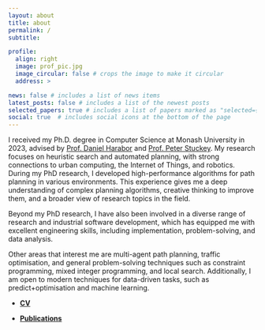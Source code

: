 ```yaml
---
layout: about
title: about
permalink: /
subtitle: 

profile:
  align: right
  image: prof_pic.jpg
  image_circular: false # crops the image to make it circular
  address: >

news: false # includes a list of news items
latest_posts: false # includes a list of the newest posts
selected_papers: true # includes a list of papers marked as "selected={true}"
social: true  # includes social icons at the bottom of the page
---
```


I received my Ph.D. degree in Computer Science at Monash University in 2023, advised by [Prof. Daniel Harabor](https://harabor.net/daniel/) and [Prof. Peter Stuckey](https://people.eng.unimelb.edu.au/pstuckey/).
My research focuses on heuristic search and automated planning, with strong connections to urban computing, the Internet of Things, and robotics. During my PhD research, I developed high-performance algorithms for path planning in various environments. This experience gives me a deep understanding of complex planning algorithms, creative thinking to improve them, and a broader view of research topics in the field.

Beyond my PhD research, I have also been involved in a diverse range of research and industrial software development, which has equipped me with excellent engineering skills, including implementation, problem-solving, and data analysis.

Other areas that interest me are multi-agent path planning, traffic optimisation, and general problem-solving techniques such as constraint programming, mixed integer programming, and local search. Additionally, I am open to modern techniques for data-driven tasks, such as predict+optimisation and machine learning.

- **[CV](assets/pdf/cv.pdf)**

- **[Publications](/publications/)**
